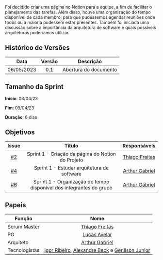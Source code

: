 Foi decidido criar uma página no Notion para a equipe, a fim de facilitar o planejamento das tarefas. Além disso, houve uma organização do tempo disponível de cada membro, para que pudéssemos agendar reuniões onde todos ou a maioria pudessem estar presentes. Também foi iniciada uma discussão sobre a importância da arquitetura de software e quais possíveis arquiteturas poderíamos utilizar.

## Histórico de Versões

|    Data    | Versão |       Descrição       |
| :--------: | :----: | :-------------------: |
| 06/05/2023 |  0.1   | Abertura do documento |

## Tamanho da Sprint

**Início**: 03/04/23

**Fim**: 09/04/23

**Duração**: 6 dias

## Objetivos

|                            Issue                             |                               Título                                |                    Responsáveis                     |
| :----------------------------------------------------------: | :-----------------------------------------------------------------: | :-------------------------------------------------: |
| [#2](https://github.com/fga-eps-mds/2023.1-GuiaUnB/issues/2) |          Sprint 1 - Criação da página do Notion do Projeto          | [Thiago Freitas](https://github.com/thiagorfreitas) |
| [#4](https://github.com/fga-eps-mds/2023.1-GuiaUnB/issues/4) |             Sprint 1 - Estudar arquitetura de software              | [Arthur Gabriel](https://github.com/ArthurGabrieel) |
| [#6](https://github.com/fga-eps-mds/2023.1-GuiaUnB/issues/6) | Sprint 1 - Organização do tempo disponível dos integrantes do grupo | [Arthur Gabriel](https://github.com/ArthurGabrieel) |

## Papeis

| Função        |                                                                           Nome                                                                            |
| ------------- | :-------------------------------------------------------------------------------------------------------------------------------------------------------: |
| Scrum Master  |                                                    [Thiago Freitas](https://github.com/thiagorfreitas)                                                    |
| PO            |                                                    [Lucas Avelar](https://github.com/LucasAvelar2711)                                                     |
| Arquiteto     |                                                    [Arthur Gabriel](https://github.com/ArthurGabrieel)                                                    |
| Tecnologistas | [Igor Ribeiro](https://github.com/igor-ribeir0), [Alexandre Beck](https://github.com/zzzBECK) e [Genilson Junior](https://github.com/GenilsonJunior99006) |